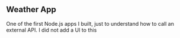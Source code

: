  ## Weather App

One of the first Node.js apps I built, just to understand how to call an external API. I did not add a UI to this
